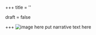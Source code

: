 +++
title = ''

draft = false

+++
![image here](../images/explorer-3.png#center)
put narrative text here